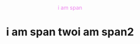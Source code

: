 <html>
<head>
	<title>child selector</title>
	<style>
		header>span
		{
			color:violet;
		}
	</style>
</head>
<body>
<header>
	<span>i am span</span>
	<h1>i am span two<span>i am span2</span></h1>

</header>
</body>
</html>
